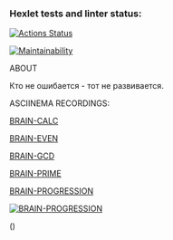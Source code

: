 ### Hexlet tests and linter status:
[![Actions Status](https://github.com/pokanonamee/php-project-45/actions/workflows/hexlet-check.yml/badge.svg)](https://github.com/pokanonamee/php-project-45/actions)

[![Maintainability](https://api.codeclimate.com/v1/badges/e22b5f35eab3cec27eb7/maintainability)](https://codeclimate.com/github/pokanonamee/php-project-45/maintainability)

ABOUT

Кто не ошибается - тот не развивается.



ASCIINEMA RECORDINGS:

[BRAIN-CALC](https://asciinema.org/a/FkahFN4k3TJfdMzrr3V8QMulR)

[BRAIN-EVEN](https://asciinema.org/a/98OF66FT46iE9kIbkboLGXM4w)

[BRAIN-GCD](https://asciinema.org/a/Ppv1xQtZPtXYRERMFkeY3DYjA)

[BRAIN-PRIME](https://asciinema.org/a/Tj4iyJScHEAVAYafFjQCfMPg2)

[BRAIN-PROGRESSION](https://asciinema.org/a/1Nras6d1m7taqZcYHliEO9oZO)


[![BRAIN-PROGRESSION](https://asciinema.org/a/1Nras6d1m7taqZcYHliEO9oZO.cast)](https://asciinema.org/a/1Nras6d1m7taqZcYHliEO9oZO)


(<script src="https://asciinema.org/a/bJMOlPe5F4mFLY0Rl6fiJSOp3.js" id="asciicast-bJMOlPe5F4mFLY0Rl6fiJSOp3" async></script>)